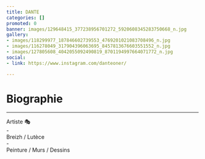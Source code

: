 ```yaml
---
title: DANTE
categories: []
promoted: 0
banner: images/129648415_377238956701272_5920608345283750668_n.jpg
gallery:
- images/118299977_187846602739553_4769201021083708496_n.jpg
- images/116278049_317904396063695_8457813676603551552_n.jpg
- images/127805608_4042055092490819_8701194997664071772_n.jpg
social:
- link: https://www.instagram.com/danteoner/

---
```

# Biographie

***

Artiste 🎭  
\-  
Breizh / Lutèce  
\-  
Peinture / Murs / Dessins